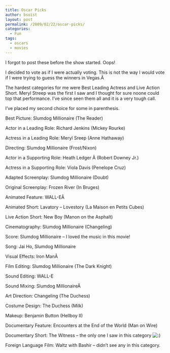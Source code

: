 ```yaml
---
title: Oscar Picks
author: bsoist
layout: post
permalink: /2009/02/22/oscar-picks/
categories:
  - Fun
tags:
  - oscars
  - movies
---
```

I forgot to post these before the show started. Oops!

I decided to vote as if I were actually voting. This is not the way I would vote if I were trying to guess the winners in Vegas.Â 

The hardest categories for me were Best Leading Actress and Live Action Short. Meryl Streep was the first I saw and I thought for sure noone could top that performance. I&#8217;ve since seen them all and it is a very tough call.

I&#8217;ve placed my second choice for some in parenthesis.

Best Picture: Slumdog Millionaire (The Reader)

Actor in a Leading Role: Richard Jenkins (Mickey Rourke)

Actress in a Leading Role: Meryl Sreep (Anne Hathaway)

Directing: Slumdog Millionaire (Frost/Nixon)

Actor in a Supporting Role: Heath Ledger Â (Robert Downey Jr.)

Actress in a Supporting Role: Viola Davis (Penelope Cruz)

Adapted Screenplay: Slumdog Millionaire (Doubt)

Original Screenplay: Frozen River (In Bruges)

Animated Feature: WALL-EÂ 

Animated Short: Lavatory &#8211; Lovestory (La Maison en Petits Cubes)

Live Action Short: New Boy (Manon on the Asphalt)

Cinematography: Slumdog Millionaire (Changeling)

Score: Slumdog Millionaire &#8211; I loved the music in this movie!

Song: Jai Ho, Slumdog Millionaire

Visual Effects: Iron ManÂ 

Film Editing: Slumdog Millionaire (The Dark Knight)

Sound Editing: WALL-E

Sound Mixing: Slumdog MillionaireÂ 

Art Direction: Changeling (The Duchess)

Costume Design: The Duchess (Milk)

Makeup: Benjamin Button (Hellboy II)

Documentary Feature: Encounters at the End of the World (Man on Wire)

Documentary Short: The Witness &#8211; the only one I saw in this category <img src='http://archive.whsjr.soistmann.com/oped/wp-includes/images/smilies/icon_smile.gif' alt=':)' class='wp-smiley' /> 

Foreign Language Film: Waltz with Bashir &#8211; didn&#8217;t see any in this category.
